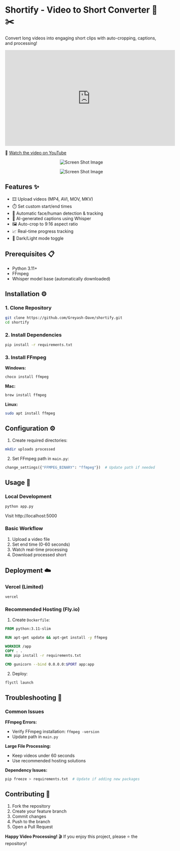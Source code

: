 # Shortify - Video to Short Converter 🎥✂️

Convert long videos into engaging short clips with auto-cropping, captions, and processing!

<iframe width="560" height="315" src="https://www.youtube.com/embed/AuHUd4_vvE4?rel=0" title="YouTube video player" frameborder="0" allow="accelerometer; autoplay; clipboard-write; encrypted-media; gyroscope; picture-in-picture; web-share" allowfullscreen></iframe>

🔗 [Watch the video on YouTube](https://www.youtube.com/watch?v=AuHUd4_vvE4) 

<p align="center">
  <img src="https://raw.githubusercontent.com/Greyash-Dave/Greyash-Dave/main/images/shortify/1.PNG" alt="Screen Shot Image">
</p>

<p align="center">
  <img src="https://raw.githubusercontent.com/Greyash-Dave/Greyash-Dave/main/images/shortify/2.PNG" alt="Screen Shot Image">
</p>

## Features ✨
- 🎞️ Upload videos (MP4, AVI, MOV, MKV)
- ⏱️ Set custom start/end times
- 🤖 Automatic face/human detection & tracking
- 📝 AI-generated captions using Whisper
- 🖼️ Auto-crop to 9:16 aspect ratio
- 📈 Real-time progress tracking
- 🌙 Dark/Light mode toggle

## Prerequisites 📋
- Python 3.11+
- FFmpeg
- Whisper model base (automatically downloaded)

## Installation ⚙️

### 1. Clone Repository
```bash
git clone https://github.com/Greyash-Dave/shortify.git
cd shortify
```

### 2. Install Dependencies
```bash
pip install -r requirements.txt
```

### 3. Install FFmpeg
**Windows:**
```bash
choco install ffmpeg
```

**Mac:**
```bash
brew install ffmpeg
```

**Linux:**
```bash
sudo apt install ffmpeg
```

## Configuration ⚙️
1. Create required directories:
```bash
mkdir uploads processed
```

2. Set FFmpeg path in `main.py`:
```python
change_settings({"FFMPEG_BINARY": "ffmpeg"})  # Update path if needed
```

## Usage 🚀
### Local Development
```bash
python app.py
```

Visit http://localhost:5000

### Basic Workflow
1. Upload a video file
2. Set end time (0-60 seconds)
3. Watch real-time processing
4. Download processed short

## Deployment ☁️
### Vercel (Limited)
```bash
vercel
```

### Recommended Hosting (Fly.io)
1. Create `Dockerfile`:
```dockerfile
FROM python:3.11-slim

RUN apt-get update && apt-get install -y ffmpeg

WORKDIR /app
COPY . .
RUN pip install -r requirements.txt

CMD gunicorn --bind 0.0.0.0:$PORT app:app
```

2. Deploy:
```bash
flyctl launch
```

## Troubleshooting 🔧
### Common Issues
**FFmpeg Errors:**
* Verify FFmpeg installation: `ffmpeg -version`
* Update path in `main.py`

**Large File Processing:**
* Keep videos under 60 seconds
* Use recommended hosting solutions

**Dependency Issues:**
```bash
pip freeze > requirements.txt  # Update if adding new packages
```

## Contributing 🤝
1. Fork the repository
2. Create your feature branch
3. Commit changes
4. Push to the branch
5. Open a Pull Request


**Happy Video Processing!** 🎬 If you enjoy this project, please ⭐ the repository!
